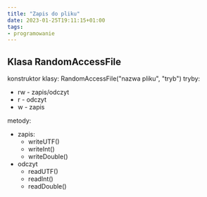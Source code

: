 ```yaml
---
title: "Zapis do pliku"
date: 2023-01-25T19:11:15+01:00
tags:
- programowanie
---
```



## Klasa RandomAccessFile
 konstruktor klasy: RandomAccessFile("nazwa pliku", "tryb")
 tryby:
  - rw - zapis/odczyt
  - r - odczyt
  - w - zapis
 
 metody:
- zapis:
    - writeUTF()
    - writeInt()
    - writeDouble()
- odczyt
    - readUTF()
    - readInt()
    - readDouble()